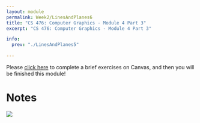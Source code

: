 ```yaml
---
layout: module
permalink: Week2/LinesAndPlanes6
title: "CS 476: Computer Graphics - Module 4 Part 3"
excerpt: "CS 476: Computer Graphics - Module 4 Part 3"

info:
  prev: "./LinesAndPlanes5"
  
---
```


Please <a href = "https://ursinus.instructure.com/courses/18079/quizzes/26848" target="_blank">click here</a> to complete a brief exercises on Canvas, and then you will be finished this module!

<h1>Notes</h1>

<img src = "../images/Unit1/LinesAndRays3.svg">
